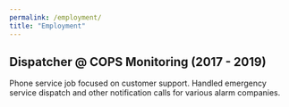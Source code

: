 ```yaml
---
permalink: /employment/
title: "Employment"
---
```


## Dispatcher @ COPS Monitoring \(2017 - 2019\)
Phone service job focused on customer support. Handled emergency service dispatch and other notification calls for various alarm companies.

